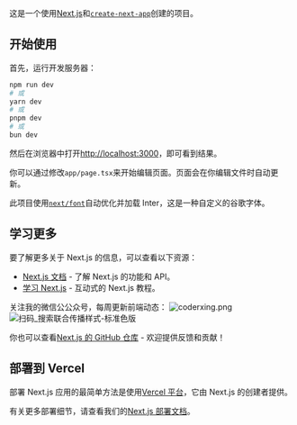 这是一个使用[Next.js](https://nextjs.org/)和[`create-next-app`](https://github.com/vercel/next.js/tree/canary/packages/create-next-app)创建的项目。

## 开始使用

首先，运行开发服务器：

```bash
npm run dev
# 或
yarn dev
# 或
pnpm dev
# 或
bun dev
```

然后在浏览器中打开[http://localhost:3000](http://localhost:3000)，即可看到结果。

你可以通过修改`app/page.tsx`来开始编辑页面。页面会在你编辑文件时自动更新。

此项目使用[`next/font`](https://nextjs.org/docs/basic-features/font-optimization)自动优化并加载 Inter，这是一种自定义的谷歌字体。

## 学习更多

要了解更多关于 Next.js 的信息，可以查看以下资源：

- [Next.js 文档](https://nextjs.org/docs) - 了解 Next.js 的功能和 API。
- [学习 Next.js](https://nextjs.org/learn) - 互动式的 Next.js 教程。

关注我的微信公公众号，每周更新前端动态：
<img alt="coderxing.png" src="https://raw.githubusercontent.com/chaseFunny/imageSource/main/blog/coderxing.png" data-hpc="true" class="Box-sc-g0xbh4-0 kzRgrI">
![扫码_搜索联合传播样式-标准色版](https://raw.githubusercontent.com/chaseFunny/imageSource/main/blog/coderxing.png)

你也可以查看[Next.js 的 GitHub 仓库](https://github.com/vercel/next.js/) - 欢迎提供反馈和贡献！

## 部署到 Vercel

部署 Next.js 应用的最简单方法是使用[Vercel 平台](https://vercel.com/new?utm_medium=default-template&filter=next.js&utm_source=create-next-app&utm_campaign=create-next-app-readme)，它由 Next.js 的创建者提供。

有关更多部署细节，请查看我们的[Next.js 部署文档](https://nextjs.org/docs/deployment)。
